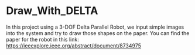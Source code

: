 # Draw_With_DELTA
In this project using a 3-DOF Delta Parallel Robot, we input simple images into the system and try to draw those shapes on the paper. You can find the paper for the robot in this link:
https://ieeexplore.ieee.org/abstract/document/8734975
